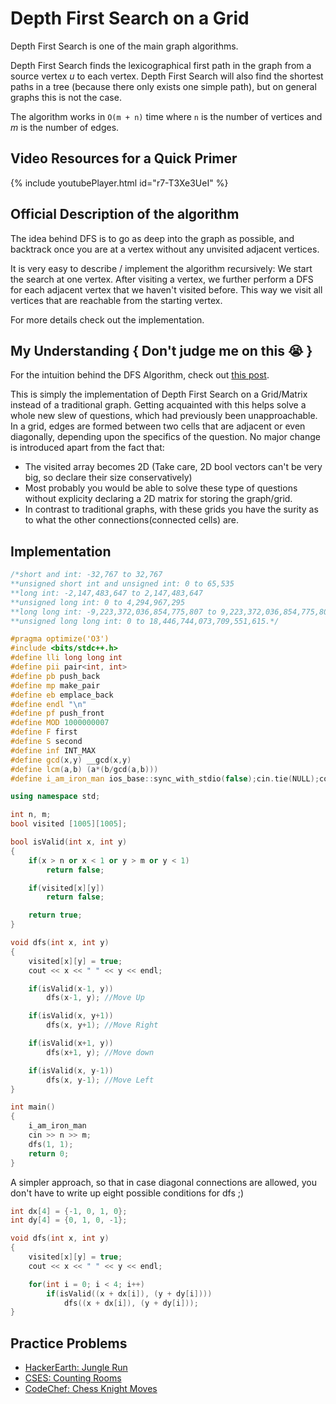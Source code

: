 # Depth First Search on a Grid

Depth First Search is one of the main graph algorithms.

Depth First Search finds the lexicographical first path in the graph from a source vertex $u$ to each vertex.
Depth First Search will also find the shortest paths in a tree (because there only exists one simple path), but on general graphs this is not the case.

The algorithm works in `O(m + n)` time where `n` is the number of vertices and $m$ is the number of edges.

## Video Resources for a Quick Primer

 
{% include youtubePlayer.html id="r7-T3Xe3UeI" %}


## Official Description of the algorithm

The idea behind DFS is to go as deep into the graph as possible, and backtrack once you are at a vertex without any unvisited adjacent vertices.

It is very easy to describe / implement the algorithm recursively:
We start the search at one vertex.
After visiting a vertex, we further perform a DFS for each adjacent vertex that we haven't visited before.
This way we visit all vertices that are reachable from the starting vertex.

For more details check out the implementation.

## My Understanding { Don't judge me on this :sob: }

For the intuition behind the DFS Algorithm, check out [this post](./Graphs/dfs.md).

This is simply the implementation of Depth First Search on a Grid/Matrix instead of a traditional graph. Getting acquainted with this helps solve a whole new slew of questions, which had previously been unapproachable. In a grid, edges are formed between two cells that are adjacent or even diagonally, depending upon the specifics of the question. No major change is introduced apart from the fact that:
* The visited array becomes 2D (Take care, 2D bool vectors can't be very big, so declare their size conservatively)
* Most probably you would be able to solve these type of questions without explicity declaring a 2D matrix for storing the graph/grid.
* In contrast to traditional graphs, with these grids you have the surity as to what the other connections(connected cells) are.

## Implementation

```cpp
/*short and int: -32,767 to 32,767
**unsigned short int and unsigned int: 0 to 65,535
**long int: -2,147,483,647 to 2,147,483,647
**unsigned long int: 0 to 4,294,967,295
**long long int: -9,223,372,036,854,775,807 to 9,223,372,036,854,775,807
**unsigned long long int: 0 to 18,446,744,073,709,551,615.*/

#pragma optimize('O3')
#include <bits/stdc++.h>
#define lli long long int
#define pii pair<int, int>
#define pb push_back
#define mp make_pair
#define eb emplace_back
#define endl "\n"
#define pf push_front
#define MOD 1000000007
#define F first
#define S second
#define inf INT_MAX
#define gcd(x,y) __gcd(x,y)
#define lcm(a,b) (a*(b/gcd(a,b)))
#define i_am_iron_man ios_base::sync_with_stdio(false);cin.tie(NULL);cout.tie(NULL);

using namespace std;

int n, m;
bool visited [1005][1005];

bool isValid(int x, int y)
{
	if(x > n or x < 1 or y > m or y < 1)
		return false;

	if(visited[x][y])
		return false;

	return true;
}

void dfs(int x, int y)
{
	visited[x][y] = true;
	cout << x << " " << y << endl;

	if(isValid(x-1, y))
		dfs(x-1, y); //Move Up

	if(isValid(x, y+1))
		dfs(x, y+1); //Move Right

	if(isValid(x+1, y))
		dfs(x+1, y); //Move down

	if(isValid(x, y-1))
		dfs(x, y-1); //Move Left
}

int main()
{
	i_am_iron_man
	cin >> n >> m;
	dfs(1, 1);
	return 0;
}
```

A simpler approach, so that in case diagonal connections are allowed, you don't have to write up eight possible conditions for dfs ;)

```cpp
int dx[4] = {-1, 0, 1, 0};
int dy[4] = {0, 1, 0, -1};

void dfs(int x, int y)
{
	visited[x][y] = true;
	cout << x << " " << y << endl;

	for(int i = 0; i < 4; i++)
		if(isValid((x + dx[i]), (y + dy[i])))
			dfs((x + dx[i]), (y + dy[i]));
}
```

## Practice Problems

* [HackerEarth: Jungle Run](https://www.hackerearth.com/practice/algorithms/graphs/depth-first-search/practice-problems/algorithm/jungle-run/)
* [CSES: Counting Rooms](https://cses.fi/problemset/task/1192/)
* [CodeChef: Chess Knight Moves](https://www.codechef.com/PROC2017/problems/PRGCUP01)
